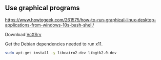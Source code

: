 ## Use graphical programs
https://www.howtogeek.com/261575/how-to-run-graphical-linux-desktop-applications-from-windows-10s-bash-shell/

Download [VcXSrv](https://sourceforge.net/projects/vcxsrv/)

Get the Debian dependencies needed to run x11.
```bash
sudo apt-get install -y libcairo2-dev libgtk2.0-dev
```
